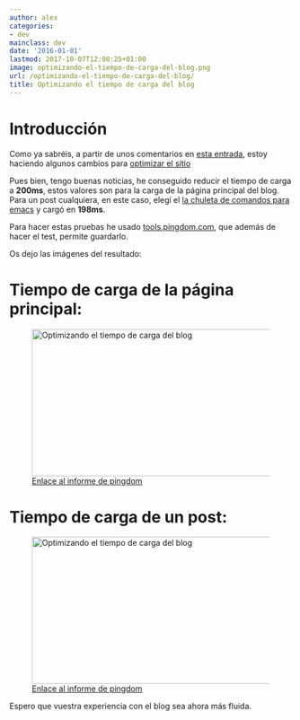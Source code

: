 ```yaml
---
author: alex
categories:
- dev
mainclass: dev
date: '2016-01-01'
lastmod: 2017-10-07T12:08:25+01:00
image: optimizando-el-tiempo-de-carga-del-blog.png
url: /optimizando-el-tiempo-de-carga-del-blog/
title: Optimizando el tiempo de carga del blog
---
```


# Introducción

Como ya sabréis, a partir de unos comentarios en [esta entrada][1], estoy haciendo algunos cambios para [optimizar el sítio][2]

Pues bien, tengo buenas noticias, he conseguido reducir el tiempo de carga a __200ms__, estos valores son para la carga de la página principal del blog. Para un post cualquiera, en este caso, elegí el [la chuleta de comandos para emacs](https://elbauldelprogramador.com/chuleta-atajos-teclado-emacs/ "Chuleta de comandos para emacs") y cargó en __198ms__.

Para hacer estas pruebas he usado [tools.pingdom.com][3], que además de hacer el test, permite guardarlo.

<!--more--><!--ad-->

Os dejo las imágenes del resultado:

# Tiempo de carga de la página principal:

<figure>
    <img sizes="(min-width: 628px) 628px, 100vw" on="tap:lightbox1" role="button" tabindex="0" layout="responsive" src="/img/optimizando-el-tiempo-de-carga-del-blog.png" alt="Optimizando el tiempo de carga del blog" title="Optimizando el tiempo de carga del blog" width="628" height="262"></img>
    <figcaption><a href="https://tools.pingdom.com/#!/cl3wzb/https://elbauldelprogramador.com/">Enlace al informe de pingdom</a></figcaption>
</figure>

# Tiempo de carga de un post:

<figure>
    <img sizes="(min-width: 631px) 631px, 100vw" on="tap:lightbox1" role="button" tabindex="0" layout="responsive" src="/img/optimizando-el-tiempo-de-carga-del-blog2.png" alt="Optimizando el tiempo de carga del blog" title="Optimizando el tiempo de carga del blog" width="631" height="262"></img>
    <figcaption><a href="https://tools.pingdom.com/#!/c6QWJL/https://elbauldelprogramador.com/chuleta-atajos-teclado-emacs/">Enlace al informe de pingdom</a></figcaption>
</figure>

Espero que vuestra experiencia con el blog sea ahora más fluida.

 [1]: https://elbauldelprogramador.com/video-demostracion-del-proyecto-wifibar/
 [2]: https://elbauldelprogramador.com/pequeno-redisenp-en-el-blog/
 [3]: http://tools.pingdom.com/
